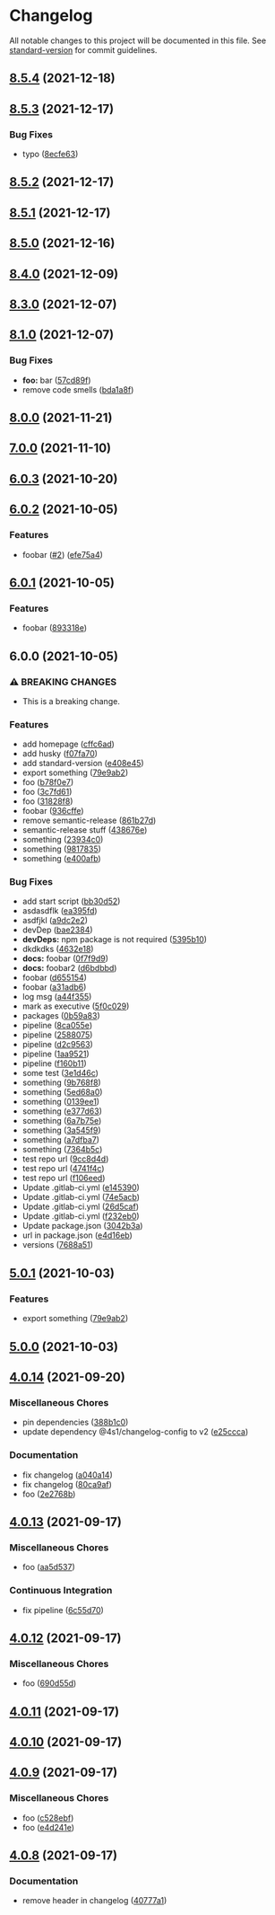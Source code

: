 # Changelog

All notable changes to this project will be documented in this file. See [standard-version](https://github.com/conventional-changelog/standard-version) for commit guidelines.

## [8.5.4](https://gitlab.com/4s1/playground-library/compare/v8.5.3...v8.5.4) (2021-12-18)

## [8.5.3](https://gitlab.com/4s1/playground-library/compare/v8.5.2...v8.5.3) (2021-12-17)


### Bug Fixes

* typo ([8ecfe63](https://gitlab.com/4s1/playground-library/commit/8ecfe63afe5c28c4f6c5b1f87f30012ea7627101))

## [8.5.2](https://gitlab.com/4s1/playground-library/compare/v8.5.1...v8.5.2) (2021-12-17)

## [8.5.1](https://gitlab.com/4s1/playground-library/compare/v8.5.0...v8.5.1) (2021-12-17)

## [8.5.0](https://gitlab.com/4s1/playground-library/compare/v8.4.0...v8.5.0) (2021-12-16)

## [8.4.0](https://gitlab.com/4s1/playground-library/compare/v8.3.0...v8.4.0) (2021-12-09)

## [8.3.0](https://gitlab.com/4s1/playground-library/compare/v8.1.0...v8.3.0) (2021-12-07)

## [8.1.0](https://gitlab.com/4s1/playground-library/compare/v8.0.0...v8.1.0) (2021-12-07)


### Bug Fixes

* **foo:** bar ([57cd89f](https://gitlab.com/4s1/playground-library/commit/57cd89f6dd1ae7e869f6ff080a01addcc3b0d5e1))
* remove code smells ([bda1a8f](https://gitlab.com/4s1/playground-library/commit/bda1a8f4f4de0dbf81e6f6b409eb4fcb5714cac8))

## [8.0.0](https://gitlab.com/4s1/playground-library/compare/v7.0.0...v8.0.0) (2021-11-21)

## [7.0.0](https://gitlab.com/4s1/playground-library/compare/v6.0.3...v7.0.0) (2021-11-10)

## [6.0.3](https://gitlab.com/4s1/playground-library/compare/v6.0.2...v6.0.3) (2021-10-20)

## [6.0.2](https://gitlab.com/4s1/playground-library/compare/v6.0.1...v6.0.2) (2021-10-05)


### Features

* foobar ([#2](https://gitlab.com/4s1/playground-library/issues/2)) ([efe75a4](https://gitlab.com/4s1/playground-library/commit/efe75a4014d37e6242360030244deb0bbf872496))

## [6.0.1](https://gitlab.com/4s1/playground-library/compare/v6.0.0...v6.0.1) (2021-10-05)

### Features

- foobar ([893318e](https://gitlab.com/4s1/playground-library/commit/893318e63b45868e96bb743c63d7bcffea3797e2))

## 6.0.0 (2021-10-05)

### ⚠ BREAKING CHANGES

- This is a breaking change.

### Features

- add homepage ([cffc6ad](xhttps://gitlab.com/4s1/playground-library/commit/cffc6ad26add3fac2dc2ffd221029332128c5eb7))
- add husky ([f07fa70](xhttps://gitlab.com/4s1/playground-library/commit/f07fa70db498a1c05e9368cf394cf6c87e0279af))
- add standard-version ([e408e45](xhttps://gitlab.com/4s1/playground-library/commit/e408e45863435aeb647d215139da87afa4797bcd))
- export something ([79e9ab2](xhttps://gitlab.com/4s1/playground-library/commit/79e9ab253d28cf08ffb30ac3744639c73aca79af))
- foo ([b78f0e7](xhttps://gitlab.com/4s1/playground-library/commit/b78f0e76e79277390e3e108300321a6cdbb6d8f8))
- foo ([3c7fd61](xhttps://gitlab.com/4s1/playground-library/commit/3c7fd6109a2e7b63864c022d23b327f55eb5d947))
- foo ([31828f8](xhttps://gitlab.com/4s1/playground-library/commit/31828f898870817b927ce1c3d8ffc0d40aa71e4e))
- foobar ([936cffe](xhttps://gitlab.com/4s1/playground-library/commit/936cffec9f2582bfd4e1cba96b1f4c1d71e21ab2))
- remove semantic-release ([861b27d](xhttps://gitlab.com/4s1/playground-library/commit/861b27deef06c7dabe960cd847d22c47e269267e))
- semantic-release stuff ([438676e](xhttps://gitlab.com/4s1/playground-library/commit/438676ec05c462b3f30d61fbaa9265f6ac071f0a))
- something ([23934c0](xhttps://gitlab.com/4s1/playground-library/commit/23934c0cbf79f91981ec489416993f0e86916f1d))
- something ([9817835](xhttps://gitlab.com/4s1/playground-library/commit/9817835c4a655b99aeab19a9054f9f015a655923))
- something ([e400afb](xhttps://gitlab.com/4s1/playground-library/commit/e400afbaa5e15d720bff7276ea5390b510f079e1))

### Bug Fixes

- add start script ([bb30d52](xhttps://gitlab.com/4s1/playground-library/commit/bb30d52e1c82ec103c4b3d6ba62d6dec7ff5e062))
- asdasdflk ([ea395fd](xhttps://gitlab.com/4s1/playground-library/commit/ea395fd8d435a8d6ff0b8c754025610bcdc7526b))
- asdfjkl ([a9dc2e2](xhttps://gitlab.com/4s1/playground-library/commit/a9dc2e2a0e96bd67d5705a86501b5e0b72fbe321))
- devDep ([bae2384](xhttps://gitlab.com/4s1/playground-library/commit/bae23842f9f292832b1e611b0c30d55af1e76633))
- **devDeps:** npm package is not required ([5395b10](xhttps://gitlab.com/4s1/playground-library/commit/5395b106cecf970aa4a070fc8614218996de6760))
- dkdkdks ([4632e18](xhttps://gitlab.com/4s1/playground-library/commit/4632e18c4ad8bcd486d874d760f5a96c316265b2))
- **docs:** foobar ([0f7f9d9](xhttps://gitlab.com/4s1/playground-library/commit/0f7f9d925a0355aa2660e4ee13ceab2d369103d9))
- **docs:** foobar2 ([d6bdbbd](xhttps://gitlab.com/4s1/playground-library/commit/d6bdbbd45ea709f0277fb4ee09f7a1bfc4f5aeab))
- foobar ([d655154](xhttps://gitlab.com/4s1/playground-library/commit/d6551547ca4789ef971f0c3fd513b5916ed27783))
- foobar ([a31adb6](xhttps://gitlab.com/4s1/playground-library/commit/a31adb65bdb97804423ccee08c6e1fcffcced9d6))
- log msg ([a44f355](xhttps://gitlab.com/4s1/playground-library/commit/a44f355350ef47e7c0401151517a56313e0b0989))
- mark as executive ([5f0c029](xhttps://gitlab.com/4s1/playground-library/commit/5f0c0296061d523772a0891fe433ab0e752d3414))
- packages ([0b59a83](xhttps://gitlab.com/4s1/playground-library/commit/0b59a8388ebc84dfe470d474a6eb36f1342190f0))
- pipeline ([8ca055e](xhttps://gitlab.com/4s1/playground-library/commit/8ca055e75f461c70b0a30f66c23909ecd7e48efe))
- pipeline ([2588075](xhttps://gitlab.com/4s1/playground-library/commit/258807584449a946cef1abcced76780a93bfb328))
- pipeline ([d2c9563](xhttps://gitlab.com/4s1/playground-library/commit/d2c9563d16ee4fb4b0b744cac08919421b398f19))
- pipeline ([1aa9521](xhttps://gitlab.com/4s1/playground-library/commit/1aa9521d48310f9863bd29dec72eca840f552aea))
- pipeline ([f160b11](xhttps://gitlab.com/4s1/playground-library/commit/f160b112392bf818c520322a7c6e2675dd662788))
- some test ([3e1d46c](xhttps://gitlab.com/4s1/playground-library/commit/3e1d46cba02fec9bf8cb25be7d3c81116fe04b05))
- something ([9b768f8](xhttps://gitlab.com/4s1/playground-library/commit/9b768f87770a3af22a29dbc10173cb485451bd75))
- something ([5ed68a0](xhttps://gitlab.com/4s1/playground-library/commit/5ed68a02eb098885807b69ff9ba207e0b0c3728f))
- something ([0139ee1](xhttps://gitlab.com/4s1/playground-library/commit/0139ee12260d1370a492c63fe0fdacb00bbbb7e4))
- something ([e377d63](xhttps://gitlab.com/4s1/playground-library/commit/e377d63179e7e197b18f6c6e01c77232e7d50c87))
- something ([6a7b75e](xhttps://gitlab.com/4s1/playground-library/commit/6a7b75ed5704c8ddb4898cba1f2723db308eabe6))
- something ([3a545f9](xhttps://gitlab.com/4s1/playground-library/commit/3a545f957abe9413cb6a43b37148ece667e4a169))
- something ([a7dfba7](xhttps://gitlab.com/4s1/playground-library/commit/a7dfba7192bf28cc59d2302316700f6c25088dee))
- something ([7364b5c](xhttps://gitlab.com/4s1/playground-library/commit/7364b5c013dc1c18358a1a57431b8543fc3c8a4d))
- test repo url ([9cc8d4d](xhttps://gitlab.com/4s1/playground-library/commit/9cc8d4d1f53b83d3594b73c1bc86a6543adaecf4))
- test repo url ([4741f4c](xhttps://gitlab.com/4s1/playground-library/commit/4741f4c4e91ec16599066ad813f4723c1d6cb62c))
- test repo url ([f106eed](xhttps://gitlab.com/4s1/playground-library/commit/f106eeddf7ed8b8bc87ad1454351b8d15e0b0b20))
- Update .gitlab-ci.yml ([e145390](xhttps://gitlab.com/4s1/playground-library/commit/e145390a7e61315894b1ab4c6ce685a7c4c2dfae))
- Update .gitlab-ci.yml ([74e5acb](xhttps://gitlab.com/4s1/playground-library/commit/74e5acb3281e1140f6cc1b95764aa6de40d51829))
- Update .gitlab-ci.yml ([26d5caf](xhttps://gitlab.com/4s1/playground-library/commit/26d5caf9c7e5edce130a6a558d4482d30bd8bd06))
- Update .gitlab-ci.yml ([f232eb0](xhttps://gitlab.com/4s1/playground-library/commit/f232eb0f4e2a4dd08c77d26add32de821fb2a730))
- Update package.json ([3042b3a](xhttps://gitlab.com/4s1/playground-library/commit/3042b3ad5f7e24a441acf7e2d79b59a815eab753))
- url in package.json ([e4d16eb](xhttps://gitlab.com/4s1/playground-library/commit/e4d16eb10b9b229563a1f9fb94491743e1d0239e))
- versions ([7688a51](xhttps://gitlab.com/4s1/playground-library/commit/7688a512737035f95a20a2b26ffb13906c9b5c05))

## [5.0.1](https://gitlab.com/4s1/playground-library/compare/v5.0.0...v5.0.1) (2021-10-03)

### Features

- export something ([79e9ab2](https://gitlab.com/4s1/playground-library/commit/79e9ab253d28cf08ffb30ac3744639c73aca79af))

## [5.0.0](https://gitlab.com/4s1/playground-library/compare/v4.0.14...v5.0.0) (2021-10-03)

## [4.0.14](https://gitlab.com/4s1/playground-library/compare/v4.0.13...v4.0.14) (2021-09-20)

### Miscellaneous Chores

- pin dependencies ([388b1c0](https://gitlab.com/4s1/playground-library/commit/388b1c07922f6276cff9e9dc53e8b6df904d1f8c))
- update dependency @4s1/changelog-config to v2 ([e25ccca](https://gitlab.com/4s1/playground-library/commit/e25ccca1a70a0955f57c4e1ba240d8c34d2a3c5d))

### Documentation

- fix changelog ([a040a14](https://gitlab.com/4s1/playground-library/commit/a040a149303094a813f8d7fb34cda19a356b99c7))
- fix changelog ([80ca9af](https://gitlab.com/4s1/playground-library/commit/80ca9af21d1fdd59e76f9cbda264249b0ddacd48))
- foo ([2e2768b](https://gitlab.com/4s1/playground-library/commit/2e2768b56dc912f8d1fe2e11f88b0358a8e78ef6))

## [4.0.13](https://gitlab.com/4s1/playground-library/compare/v4.0.12...v4.0.13) (2021-09-17)

### Miscellaneous Chores

- foo ([aa5d537](https://gitlab.com/4s1/playground-library/commit/aa5d537d5bcbb94d04a0e7fb9badced07854ab43))

### Continuous Integration

- fix pipeline ([6c55d70](https://gitlab.com/4s1/playground-library/commit/6c55d702b46835f61a02d4d665a2301e41624f25))

## [4.0.12](https://gitlab.com/4s1/playground-library/compare/v4.0.11...v4.0.12) (2021-09-17)

### Miscellaneous Chores

- foo ([690d55d](https://gitlab.com/4s1/playground-library/commit/690d55ddaafef286adb1cd692bcaa430685c2c0b))

## [4.0.11](https://gitlab.com/4s1/playground-library/compare/v4.0.10...v4.0.11) (2021-09-17)

## [4.0.10](https://gitlab.com/4s1/playground-library/compare/v4.0.9...v4.0.10) (2021-09-17)

## [4.0.9](https://gitlab.com/4s1/playground-library/compare/v4.0.8...v4.0.9) (2021-09-17)

### Miscellaneous Chores

- foo ([c528ebf](https://gitlab.com/4s1/playground-library/commit/c528ebfcc073c26eb23a92dd6bc85dbe8fed3f81))
- foo ([e4d241e](https://gitlab.com/4s1/playground-library/commit/e4d241e96c6eff3c8a28a973f6d0104206090297))

## [4.0.8](https://gitlab.com/4s1/playground-library/compare/v4.0.7...v4.0.8) (2021-09-17)

### Documentation

- remove header in changelog ([40777a1](https://gitlab.com/4s1/playground-library/commit/40777a1162145043388fa766acebda225777ec24))
